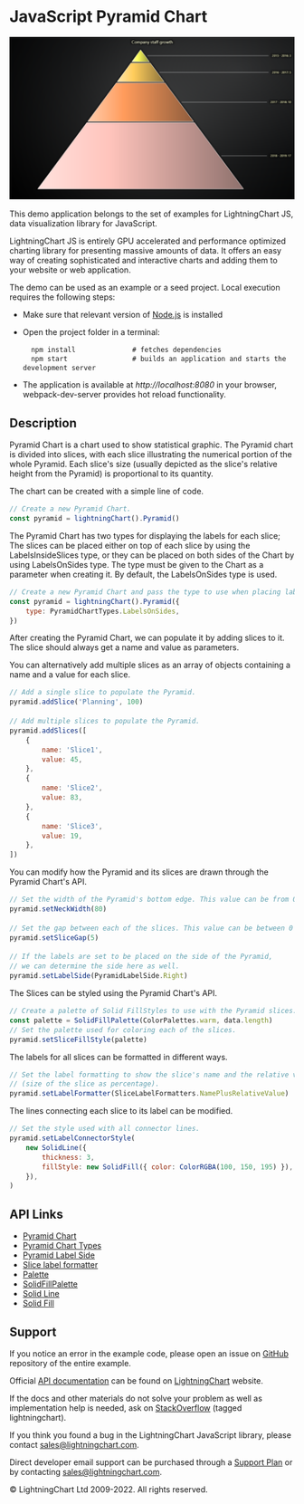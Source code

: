 # JavaScript Pyramid Chart

![JavaScript Pyramid Chart](simplePyramid-darkGold.png)

This demo application belongs to the set of examples for LightningChart JS, data visualization library for JavaScript.

LightningChart JS is entirely GPU accelerated and performance optimized charting library for presenting massive amounts of data. It offers an easy way of creating sophisticated and interactive charts and adding them to your website or web application.

The demo can be used as an example or a seed project. Local execution requires the following steps:

-   Make sure that relevant version of [Node.js](https://nodejs.org/en/download/) is installed
-   Open the project folder in a terminal:

          npm install              # fetches dependencies
          npm start                # builds an application and starts the development server

-   The application is available at _http://localhost:8080_ in your browser, webpack-dev-server provides hot reload functionality.


## Description

Pyramid Chart is a chart used to show statistical graphic. The Pyramid chart is divided into slices, with each slice illustrating the numerical portion of the whole Pyramid. Each slice's size (usually depicted as the slice's relative height from the Pyramid) is proportional to its quantity.

The chart can be created with a simple line of code.

```javascript
// Create a new Pyramid Chart.
const pyramid = lightningChart().Pyramid()
```

The Pyramid Chart has two types for displaying the labels for each slice; The slices can be placed either on top of each slice by using the LabelsInsideSlices type, or they can be placed on both sides of the Chart by using LabelsOnSides type. The type must be given to the Chart as a parameter when creating it.
By default, the LabelsOnSides type is used.

```javascript
// Create a new Pyramid Chart and pass the type to use when placing labels.
const pyramid = lightningChart().Pyramid({
    type: PyramidChartTypes.LabelsOnSides,
})
```

After creating the Pyramid Chart, we can populate it by adding slices to it.
The slice should always get a name and value as parameters.

You can alternatively add multiple slices as an array of objects containing a name and a value for each slice.

```javascript
// Add a single slice to populate the Pyramid.
pyramid.addSlice('Planning', 100)

// Add multiple slices to populate the Pyramid.
pyramid.addSlices([
    {
        name: 'Slice1',
        value: 45,
    },
    {
        name: 'Slice2',
        value: 83,
    },
    {
        name: 'Slice3',
        value: 19,
    },
])
```

You can modify how the Pyramid and its slices are drawn through the Pyramid Chart's API.

```javascript
// Set the width of the Pyramid's bottom edge. This value can be from 0 to 100 (in percents).
pyramid.setNeckWidth(80)

// Set the gap between each of the slices. This value can be between 0 to 20 pixels.
pyramid.setSliceGap(5)

// If the labels are set to be placed on the side of the Pyramid,
// we can determine the side here as well.
pyramid.setLabelSide(PyramidLabelSide.Right)
```

The Slices can be styled using the Pyramid Chart's API.

```javascript
// Create a palette of Solid FillStyles to use with the Pyramid slices.
const palette = SolidFillPalette(ColorPalettes.warm, data.length)
// Set the palette used for coloring each of the slices.
pyramid.setSliceFillStyle(palette)
```

The labels for all slices can be formatted in different ways.

```javascript
// Set the label formatting to show the slice's name and the relative value
// (size of the slice as percentage).
pyramid.setLabelFormatter(SliceLabelFormatters.NamePlusRelativeValue)
```

The lines connecting each slice to its label can be modified.

```javascript
// Set the style used with all connector lines.
pyramid.setLabelConnectorStyle(
    new SolidLine({
        thickness: 3,
        fillStyle: new SolidFill({ color: ColorRGBA(100, 150, 195) }),
    }),
)
```


## API Links

* [Pyramid Chart]
* [Pyramid Chart Types]
* [Pyramid Label Side]
* [Slice label formatter]
* [Palette]
* [SolidFillPalette]
* [Solid Line]
* [Solid Fill]


## Support

If you notice an error in the example code, please open an issue on [GitHub][0] repository of the entire example.

Official [API documentation][1] can be found on [LightningChart][2] website.

If the docs and other materials do not solve your problem as well as implementation help is needed, ask on [StackOverflow][3] (tagged lightningchart).

If you think you found a bug in the LightningChart JavaScript library, please contact sales@lightningchart.com.

Direct developer email support can be purchased through a [Support Plan][4] or by contacting sales@lightningchart.com.

[0]: https://github.com/Arction/
[1]: https://lightningchart.com/lightningchart-js-api-documentation/
[2]: https://lightningchart.com
[3]: https://stackoverflow.com/questions/tagged/lightningchart
[4]: https://lightningchart.com/support-services/

© LightningChart Ltd 2009-2022. All rights reserved.


[Pyramid Chart]: https://lightningchart.com/js-charts/api-documentation/v6.0.0/classes/PyramidChart.html
[Pyramid Chart Types]: https://lightningchart.com/js-charts/api-documentation/v6.0.0/variables/PyramidChartTypes-1.html
[Pyramid Label Side]: https://lightningchart.com/js-charts/api-documentation/v6.0.0/enums/PyramidLabelSide.html
[Slice label formatter]: https://lightningchart.com/js-charts/api-documentation/v6.0.0/types/SliceLabelFormatter.html
[Palette]: https://lightningchart.com/js-charts/api-documentation/v6.0.0/variables/ColorPalettes.html
[SolidFillPalette]: https://lightningchart.com/js-charts/api-documentation/v6.0.0/functions/SolidFillPalette.html
[Solid Line]: https://lightningchart.com/js-charts/api-documentation/v6.0.0/classes/SolidLine.html
[Solid Fill]: https://lightningchart.com/js-charts/api-documentation/v6.0.0/classes/SolidFill.html

